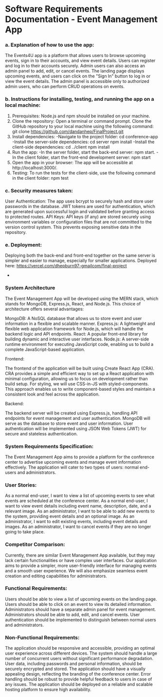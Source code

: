 # Software Requirements Documentation - Event Management App

### a. Explanation of how to use the app:

The Events4U app is a platform that allows users to browse upcoming events, sign in to their accounts, and view event details. Users can register and log in to their accounts securely. Admin users can also access an admin panel to add, edit, or cancel events. The landing page displays upcoming events, and users can click on the "Sign In" button to log in or view the event details. The admin panel is accessible only to authorized admin users, who can perform CRUD operations on events.

### b. Instructions for installing, testing, and running the app on a local machine:

1. Prerequisites:
   Node.js and npm should be installed on your machine.
2. Clone the repository:
   Open a terminal or command prompt.
   Clone the GitHub repository to your local machine using the following command:
   git clone https://github.com/dandanhep/FinalProject.git
3. Install dependencies:
   -Navigate to the project folder:
   cd conference-app
   -Install the server-side dependencies:
   cd server
   npm install
   -Install the client-side dependencies:
   cd ../client
   npm install
4. Run the app: -In the server folder, start the back-end server:
   npm start. -In the client folder, start the front-end development server: npm start
5. Open the app in your browser:
   The app will be accessible at http://localhost:3000/.
6. Testing: To run the tests for the client-side, use the following command in the client folder:
   npm test

### c. Security measures taken:

User Authentication: The app uses bcrypt to securely hash and store user passwords in the database. JWT tokens are used for authentication, which are generated upon successful login and validated before granting access to protected routes.
API Keys: API keys (if any) are stored securely using environment variables or configuration files that are not committed to the version control system. This prevents exposing sensitive data in the repository.

### e. Deployment:

Deploying both the back-end and front-end together on the same server is simpler and easier to manage, especially for smaller applications.
Deployed here: https://vercel.com/dhepburn97-gmailcom/final-project

-

### System Architecture

The Event Management App will be developed using the MERN stack, which stands for MongoDB, Express.js, React, and Node.js. This choice of architecture offers several advantages:

MongoDB: A NoSQL database that allows us to store event and user information in a flexible and scalable manner.
Express.js: A lightweight and flexible web application framework for Node.js, which will handle the backend logic and API endpoints.
React: A popular front-end library for building dynamic and interactive user interfaces.
Node.js: A server-side runtime environment for executing JavaScript code, enabling us to build a complete JavaScript-based application.

Frontend:

The frontend of the application will be built using Create React App (CRA). CRA provides a simple and efficient way to set up a React application with minimal configuration, allowing us to focus on development rather than build setup.
For styling, we will use CSS-in-JS with styled-components. This approach enables us to write component-based styles and maintain a consistent look and feel across the application.

Backend:

The backend server will be created using Express.js, handling API endpoints for event management and user authentication.
MongoDB will serve as the database to store event and user information.
User authentication will be implemented using JSON Web Tokens (JWT) for secure and stateless authentication.

### System Requirements Specification:

The Event Management App aims to provide a platform for the conference center to advertise upcoming events and manage event information effectively. The application will cater to two types of users: normal end-users and administrators.

### User Stories:

As a normal end-user, I want to view a list of upcoming events to see what events are scheduled at the conference center.
As a normal end-user, I want to view event details including event name, description, date, and a relevant image.
As an administrator, I want to be able to add new events to the system, providing event details and an optional image.
As an administrator, I want to edit existing events, including event details and images.
As an administrator, I want to cancel events if they are no longer going to take place.

### Competitor Comparison:

Currently, there are similar Event Management App available, but they may lack certain functionalities or have complex user interfaces. Our application aims to provide a simpler, more user-friendly interface for managing events and a smooth user experience. We will also emphasize seamless event creation and editing capabilities for administrators.

### Functional Requirements:

Users should be able to view a list of upcoming events on the landing page.
Users should be able to click on an event to view its detailed information.
Administrators should have a separate admin panel for event management.
Administrators should be able to add, edit, and cancel events.
User authentication should be implemented to distinguish between normal users and administrators.

### Non-Functional Requirements:

The application should be responsive and accessible, providing an optimal user experience across different devices.
The system should handle a large number of concurrent users without significant performance degradation.
User data, including passwords and personal information, should be securely encrypted and stored.
The application should have a visually appealing design, reflecting the branding of the conference center.
Error handling should be robust to provide helpful feedback to users in case of any issues.
The application should be deployed on a reliable and scalable hosting platform to ensure high availability.
